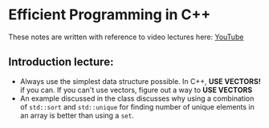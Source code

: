 # Efficient Programming in C++
These notes are written with reference to video lectures here:
[YouTube](https://www.youtube.com/watch?v=aIHAEYyoTUc&list=PLHxtyCq_WDLXryyw91lahwdtpZsmo4BGD)

## Introduction lecture:
- Always use the simplest data structure possible. In C++, **USE VECTORS!** if you can. If you can't use vectors, figure out a way to **USE VECTORS**
- An example discussed in the class discusses why using a combination of ```std::sort``` and ```std::unique``` for finding number of unique elements in an array is better than using a ```set```. 

